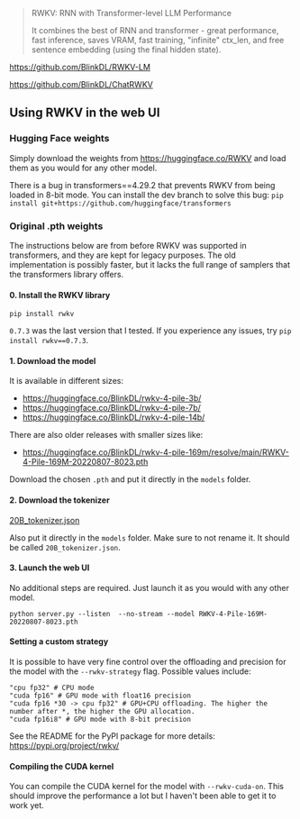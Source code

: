 > RWKV: RNN with Transformer-level LLM Performance
>
> It combines the best of RNN and transformer - great performance, fast inference, saves VRAM, fast training, "infinite" ctx_len, and free sentence embedding (using the final hidden state).

https://github.com/BlinkDL/RWKV-LM

https://github.com/BlinkDL/ChatRWKV

## Using RWKV in the web UI

### Hugging Face weights

Simply download the weights from https://huggingface.co/RWKV and load them as you would for any other model.

There is a bug in transformers==4.29.2 that prevents RWKV from being loaded in 8-bit mode. You can install the dev branch to solve this bug: `pip install git+https://github.com/huggingface/transformers`

### Original .pth weights

The instructions below are from before RWKV was supported in transformers, and they are kept for legacy purposes. The old implementation is possibly faster, but it lacks the full range of samplers that the transformers library offers.

#### 0. Install the RWKV library

```
pip install rwkv
```

`0.7.3` was the last version that I tested. If you experience any issues, try ```pip install rwkv==0.7.3```.

#### 1. Download the model

It is available in different sizes:

* https://huggingface.co/BlinkDL/rwkv-4-pile-3b/
* https://huggingface.co/BlinkDL/rwkv-4-pile-7b/
* https://huggingface.co/BlinkDL/rwkv-4-pile-14b/

There are also older releases with smaller sizes like:

* https://huggingface.co/BlinkDL/rwkv-4-pile-169m/resolve/main/RWKV-4-Pile-169M-20220807-8023.pth

Download the chosen `.pth` and put it directly in the `models` folder. 

#### 2. Download the tokenizer

[20B_tokenizer.json](https://raw.githubusercontent.com/BlinkDL/ChatRWKV/main/v2/20B_tokenizer.json)

Also put it directly in the `models` folder. Make sure to not rename it. It should be called `20B_tokenizer.json`.

#### 3. Launch the web UI

No additional steps are required. Just launch it as you would with any other model.

```
python server.py --listen  --no-stream --model RWKV-4-Pile-169M-20220807-8023.pth
```

#### Setting a custom strategy

It is possible to have very fine control over the offloading and precision for the model with the `--rwkv-strategy` flag. Possible values include:

```
"cpu fp32" # CPU mode
"cuda fp16" # GPU mode with float16 precision
"cuda fp16 *30 -> cpu fp32" # GPU+CPU offloading. The higher the number after *, the higher the GPU allocation.
"cuda fp16i8" # GPU mode with 8-bit precision
```

See the README for the PyPl package for more details: https://pypi.org/project/rwkv/

#### Compiling the CUDA kernel

You can compile the CUDA kernel for the model with `--rwkv-cuda-on`. This should improve the performance a lot but I haven't been able to get it to work yet.
